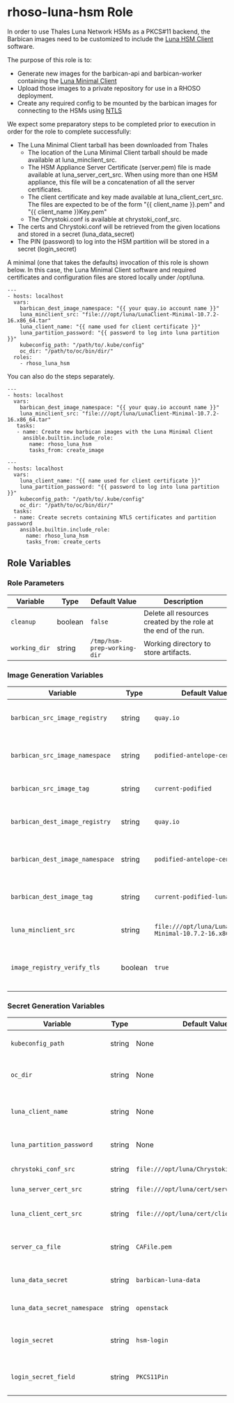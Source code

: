 # rhoso-luna-hsm Role

In order to use Thales Luna Network HSMs as a PKCS#11 backend, the Barbican
images need to be customized to include the [Luna HSM Client](https://www.thalesdocs.com/gphsm/luna/7/docs/network/Content/Home_Luna.htm) software.

The purpose of this role is to:
* Generate new images for the barbican-api and barbican-worker containing the
  [Luna Minimal Client](https://www.thalesdocs.com/gphsm/luna/7/docs/network/Content/install/client_install/linux_docker_minimal_extended.htm)
* Upload those images to a private repository for use in a RHOSO deployment.
* Create any required config to be mounted by the barbican images for connecting to the HSMs
  using [NTLS](https://www.thalesdocs.com/gphsm/luna/7/docs/network/Content/admin_partition/connections/connections.htm#NTLS)

We expect some preparatory steps to be completed prior to execution in order for the
role to complete successfully:
* The Luna Minimal Client tarball has been downloaded from Thales
  * The location of the Luna Minimal Client tarball should be made available at luna_minclient_src.
  * The HSM Appliance Server Certificate (server.pem) file is made available at luna_server_cert_src.
    When using more than one HSM appliance, this file will be a concatenation of all the server certificates.
  * The client certificate and key made available at luna_client_cert_src.  The files are expected
    to be of the form "{{ client_name }}.pem" and "{{ client_name }}Key.pem"
  * The Chrystoki.conf is available at chrystoki_conf_src.
* The certs and Chrystoki.conf will be retrieved from the given locations and stored in a secret (luna_data_secret)
* The PIN (password) to log into the HSM partition will be stored in a secret (login_secret)

A minimal (one that takes the defaults) invocation of this role is shown below.  In this case, the Luna Minimal Client
software and required certificates and configuration files are stored locally under /opt/luna.

    ---
    - hosts: localhost
      vars:
        barbican_dest_image_namespace: "{{ your quay.io account name }}"
        luna_minclient_src: "file:///opt/luna/LunaClient-Minimal-10.7.2-16.x86_64.tar"
        luna_client_name: "{{ name used for client certificate }}"
        luna_partition_password: "{{ password to log into luna partition }}"
        kubeconfig_path: "/path/to/.kube/config"
        oc_dir: "/path/to/oc/bin/dir/"
      roles:
        - rhoso_luna_hsm

You can also do the steps separately.

    ---
    - hosts: localhost
      vars:
        barbican_dest_image_namespace: "{{ your quay.io account name }}"
        luna_minclient_src: "file:///opt/luna/LunaClient-Minimal-10.7.2-16.x86_64.tar"
       tasks:
       - name: Create new barbican images with the Luna Minimal Client
         ansible.builtin.include_role:
           name: rhoso_luna_hsm
           tasks_from: create_image

    ---
    - hosts: localhost
      vars:
        luna_client_name: "{{ name used for client certificate }}"
        luna_partition_password: "{{ password to log into luna partition }}"
        kubeconfig_path: "/path/to/.kube/config"
        oc_dir: "/path/to/oc/bin/dir/"
      tasks:
      - name: Create secrets containing NTLS certificates and partition password
        ansible.builtin.include_role:
          name: rhoso_luna_hsm
          tasks_from: create_certs

## Role Variables

### Role Parameters
| Variable      | Type    | Default Value               | Description                                                     |
| ------------- | ------- | --------------------------- | --------------------------------------------------------------- |
| `cleanup`     | boolean | `false`                     | Delete all resources created by the role at the end of the run. |
| `working_dir` | string  | `/tmp/hsm-prep-working-dir` | Working directory to store artifacts.                           |

### Image Generation Variables
| Variable                        | Type    | Default Value                                              | Description                                                 |
| ------------------------------- | ------- | ---------------------------------------------------------- | ----------------------------------------------------------- |
| `barbican_src_image_registry`   | string  | `quay.io`                                                  | Registry used to pull down the Barbican images              |
| `barbican_src_image_namespace`  | string  | `podified-antelope-centos9`                                | Registry namespace for the Barbican images                  |
| `barbican_src_image_tag`        | string  | `current-podified`                                         | Tag used to identify the source images                      |
| `barbican_dest_image_registry`  | string  | `quay.io`                                                  | Registry used to push the modified images                   |
| `barbican_dest_image_namespace` | string  | `podified-antelope-centos9`                                | Registry namespace for the modified images                  |
| `barbican_dest_image_tag`       | string  | `current-podified-luna`                                    | Tag used to identify the modified images                    |
| `luna_minclient_src`            | string  | `file:///opt/luna/LunaClient-Minimal-10.7.2-16.x86_64.tar` | Location of the Luna Minimal Client tarball                 |
| `image_registry_verify_tls`     | boolean | `true`                                                     | Use TLS verification when pushing/pulling images            |

### Secret Generation Variables
| Variable                     | Type   | Default Value                             | Description                                                                                   |
| ---------------------------- | ------ | ----------------------------------------- | --------------------------------------------------------------------------------------------- |
| `kubeconfig_path`            | string | None                                      | Full path to kubeconfig file. e.g. `/home/user/.kube/config`                                  |
| `oc_dir`                     | string | None                                      | Full path to the directory containing the `oc` command binary. e.g. `/home/user/.crc/bin/oc/` |
| `luna_client_name`           | string | None                                      | Name of the client certificate.  This must match the certificate and key file names           |
| `luna_partition_password`    | string | None                                      | Password (SO PIN) used to log into the HSM partition                                          |
| `chrystoki_conf_src`         | string | `file:///opt/luna/Chrystoki.conf`         | Full path to the Chrystoki.conf file                                                          |
| `luna_server_cert_src`       | string | `file:///opt/luna/cert/server/server.pem` | Full path to the HSM server certificate                                                       |
| `luna_client_cert_src`       | string | `file:///opt/luna/cert/client`            | Directory path to the directory containing the client certificate and key                     |
| `server_ca_file`             | string | `CAFile.pem`                              | Name to be used for the server certificate once mounted on the container                      |
| `luna_data_secret`           | string | `barbican-luna-data`                      | Name of the secret used to store client and server certificates                               |
| `luna_data_secret_namespace` | string | `openstack`                               | Namespace to be used when creating `luna_data_secret`                                         |
| `login_secret`               | string | `hsm-login`                               | Name of the secret used to store the password to log into the HSM partition                   |
| `login_secret_field`         | string | `PKCS11Pin`                               | Secret key used to store the `luna_partition_password` data in `login_secret`                 |
